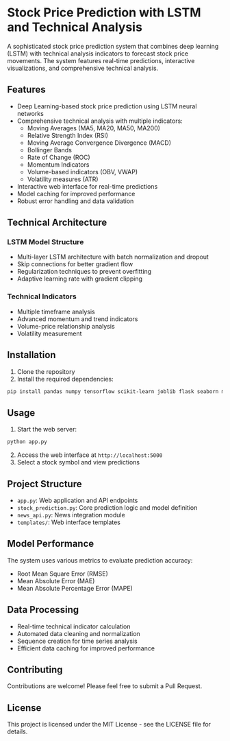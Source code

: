 # Stock Price Prediction with LSTM and Technical Analysis

A sophisticated stock price prediction system that combines deep learning (LSTM) with technical analysis indicators to forecast stock price movements. The system features real-time predictions, interactive visualizations, and comprehensive technical analysis.

## Features

- Deep Learning-based stock price prediction using LSTM neural networks
- Comprehensive technical analysis with multiple indicators:
  - Moving Averages (MA5, MA20, MA50, MA200)
  - Relative Strength Index (RSI)
  - Moving Average Convergence Divergence (MACD)
  - Bollinger Bands
  - Rate of Change (ROC)
  - Momentum Indicators
  - Volume-based indicators (OBV, VWAP)
  - Volatility measures (ATR)
- Interactive web interface for real-time predictions
- Model caching for improved performance
- Robust error handling and data validation

## Technical Architecture

### LSTM Model Structure
- Multi-layer LSTM architecture with batch normalization and dropout
- Skip connections for better gradient flow
- Regularization techniques to prevent overfitting
- Adaptive learning rate with gradient clipping

### Technical Indicators
- Multiple timeframe analysis
- Advanced momentum and trend indicators
- Volume-price relationship analysis
- Volatility measurement

## Installation

1. Clone the repository
2. Install the required dependencies:
```bash
pip install pandas numpy tensorflow scikit-learn joblib flask seaborn matplotlib
```

## Usage

1. Start the web server:
```bash
python app.py
```

2. Access the web interface at `http://localhost:5000`
3. Select a stock symbol and view predictions

## Project Structure

- `app.py`: Web application and API endpoints
- `stock_prediction.py`: Core prediction logic and model definition
- `news_api.py`: News integration module
- `templates/`: Web interface templates

## Model Performance

The system uses various metrics to evaluate prediction accuracy:
- Root Mean Square Error (RMSE)
- Mean Absolute Error (MAE)
- Mean Absolute Percentage Error (MAPE)

## Data Processing

- Real-time technical indicator calculation
- Automated data cleaning and normalization
- Sequence creation for time series analysis
- Efficient data caching for improved performance

## Contributing

Contributions are welcome! Please feel free to submit a Pull Request.

## License

This project is licensed under the MIT License - see the LICENSE file for details.